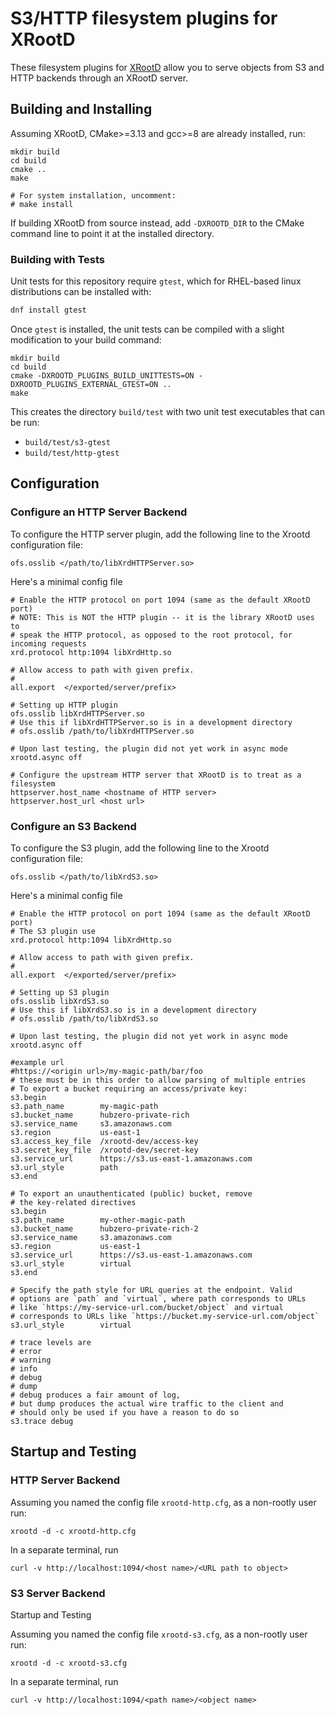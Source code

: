 
# S3/HTTP filesystem plugins for XRootD
These filesystem plugins for [XRootD](https://github.com/xrootd/xrootd) allow you to serve objects from S3 and HTTP backends through an XRootD server.

## Building and Installing
Assuming XRootD, CMake>=3.13 and gcc>=8 are already installed, run:

```
mkdir build
cd build
cmake ..
make

# For system installation, uncomment:
# make install
```

If building XRootD from source instead, add `-DXROOTD_DIR` to the CMake command line
to point it at the installed directory.

### Building with Tests

Unit tests for this repository require `gtest`, which for RHEL-based linux distributions can be installed with:
```bash
dnf install gtest
```

Once `gtest` is installed, the unit tests can be compiled with a slight modification to your build command:

```
mkdir build
cd build
cmake -DXROOTD_PLUGINS_BUILD_UNITTESTS=ON -DXROOTD_PLUGINS_EXTERNAL_GTEST=ON ..
make
```

This creates the directory `build/test` with two unit test executables that can be run:
- `build/test/s3-gtest`
- `build/test/http-gtest`

## Configuration

### Configure an HTTP Server Backend

To configure the HTTP server plugin, add the following line to the Xrootd configuration file:

```
ofs.osslib </path/to/libXrdHTTPServer.so>
```

Here's a minimal config file

```
# Enable the HTTP protocol on port 1094 (same as the default XRootD port)
# NOTE: This is NOT the HTTP plugin -- it is the library XRootD uses to
# speak the HTTP protocol, as opposed to the root protocol, for incoming requests
xrd.protocol http:1094 libXrdHttp.so

# Allow access to path with given prefix.
#
all.export  </exported/server/prefix>

# Setting up HTTP plugin
ofs.osslib libXrdHTTPServer.so
# Use this if libXrdHTTPServer.so is in a development directory
# ofs.osslib /path/to/libXrdHTTPServer.so

# Upon last testing, the plugin did not yet work in async mode
xrootd.async off

# Configure the upstream HTTP server that XRootD is to treat as a filesystem
httpserver.host_name <hostname of HTTP server>
httpserver.host_url <host url>
```

### Configure an S3 Backend

To configure the S3 plugin, add the following line to the Xrootd configuration file:

```
ofs.osslib </path/to/libXrdS3.so>
```

Here's a minimal config file

```
# Enable the HTTP protocol on port 1094 (same as the default XRootD port)
# The S3 plugin use
xrd.protocol http:1094 libXrdHttp.so

# Allow access to path with given prefix.
#
all.export  </exported/server/prefix>

# Setting up S3 plugin
ofs.osslib libXrdS3.so
# Use this if libXrdS3.so is in a development directory
# ofs.osslib /path/to/libXrdS3.so

# Upon last testing, the plugin did not yet work in async mode
xrootd.async off

#example url
#https://<origin url>/my-magic-path/bar/foo
# these must be in this order to allow parsing of multiple entries
# To export a bucket requiring an access/private key:
s3.begin
s3.path_name        my-magic-path
s3.bucket_name      hubzero-private-rich
s3.service_name     s3.amazonaws.com
s3.region           us-east-1
s3.access_key_file  /xrootd-dev/access-key
s3.secret_key_file  /xrootd-dev/secret-key
s3.service_url      https://s3.us-east-1.amazonaws.com
s3.url_style        path
s3.end

# To export an unauthenticated (public) bucket, remove
# the key-related directives
s3.begin
s3.path_name        my-other-magic-path
s3.bucket_name      hubzero-private-rich-2
s3.service_name     s3.amazonaws.com
s3.region           us-east-1
s3.service_url      https://s3.us-east-1.amazonaws.com
s3.url_style        virtual
s3.end

# Specify the path style for URL queries at the endpoint. Valid
# options are `path` and `virtual`, where path corresponds to URLs
# like `https://my-service-url.com/bucket/object` and virtual
# corresponds to URLs like `https://bucket.my-service-url.com/object`
s3.url_style        virtual

# trace levels are
# error
# warning
# info
# debug
# dump
# debug produces a fair amount of log,
# but dump produces the actual wire traffic to the client and
# should only be used if you have a reason to do so
s3.trace debug

```


## Startup and Testing

### HTTP Server Backend

Assuming you named the config file `xrootd-http.cfg`, as a non-rootly user run:

```
xrootd -d -c xrootd-http.cfg
```

In a separate terminal, run

```
curl -v http://localhost:1094/<host name>/<URL path to object>
```

### S3 Server Backend
Startup and Testing

Assuming you named the config file `xrootd-s3.cfg`, as a non-rootly user run:

```
xrootd -d -c xrootd-s3.cfg
```

In a separate terminal, run

```
curl -v http://localhost:1094/<path name>/<object name>
```
